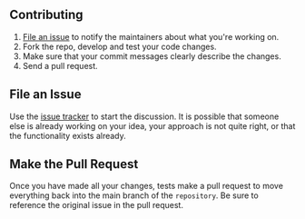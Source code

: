 Contributing
----------------------------------

1. [File an issue](https://github.com/jperezmota/WSellFiliates/issues) to notify the maintainers about what you're working on.
2. Fork the repo, develop and test your code changes.
3. Make sure that your commit messages clearly describe the changes.
4. Send a pull request.

File an Issue
----------------------------------

Use the [issue tracker](https://github.com/jperezmota/WSellFiliates/issues) to start the discussion. It is possible that someone
else is already working on your idea, your approach is not quite right, or that
the functionality exists already.

Make the Pull Request
---------------------

Once you have made all your changes, tests make a pull request to move everything back into the main branch of the
`repository`. Be sure to reference the original issue in the pull request.
